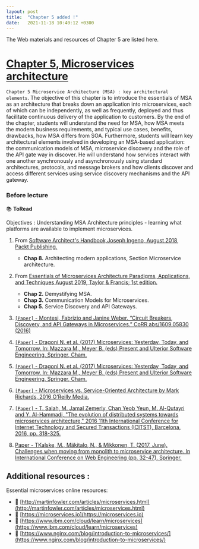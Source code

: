```yaml
---
layout: post
title:  "Chapter 5 added !"
date:   2021-11-18 10:40:12 +0300
---
```


The Web materials and resources of Chapter 5 are listed here.

# [Chapter 5, Microservices architecture](https://github.com/neilabenlakhal/neilabenlakhal.github.io/tree/master/2020-2021Lecture/SOC/Chapter_5) 

 `Chapter 5 Microservice Architecture (MSA) : key architectural elements`. The objective of this chapter is to introduce the essentials of MSA as an architecture that breaks down an application into microservices, each of which can be independently, as well as frequently, deployed and thus facilitate continuous delivery of the application to customers. By the end of the chapter, students will understand the need for MSA, how MSA meets the modern business requirements, and typical use cases, benefits, drawbacks, how MSA differs from SOA. Furthermore, students will learn key architectural elements involved in developing an MSA-based application: the communication models of MSA, microservice discovery and the role of the API gate way in discover. He will understand how services interact with one another synchronously and asynchronously using standard architectures, protocols, and message brokers and how clients discover and access different services using service discovery mechanisms and the API gateway.  

### Before lecture  

📚 **ToRead**

Objectives :  Understanding MSA Architecture principles - learning what platforms are available to implement microservices.


1. From [Software Architect's Handbook,Joseph Ingeno, August 2018, Packt Publishing.](https://github.com/neilabenlakhal/neilabenlakhal.github.io/blob/master/2020-2021Lecture/SOC/Chapter5/ToRead/Software%20Architect’s%20Handbook%20Become%20a%20successful%20software%20architect%20by%20implementing%20effective%20architecture%20concepts.pdf.pdf)
    * **Chap 8.** Architecting modern applications, Section Microservice architecture.

2. From [Essentials of Microservices Architecture Paradigms, Applications, and Techniques August 2019, Taylor & Francis; 1st edition.](https://github.com/neilabenlakhal/neilabenlakhal.github.io/blob/master/2020-2021Lecture/SOC/Chapter5/ToRead/Essentials%20of%20Microservices%20Architecture%20Paradigms,%20Applications,%20and%20Techniques.pdf.pdf)
    * **Chap 2.**  Demystifying MSA.
    * **Chap 3.**  Communication Models for Microservices.
    * **Chap 5.**  Service Discovery and API Gateways.

3. [`[Paper]` - Montesi, Fabrizio and Janine Weber. “Circuit Breakers, Discovery, and API Gateways in Microservices.” CoRR abs/1609.05830 (2016)](https://github.com/neilabenlakhal/neilabenlakhal.github.io/blob/master/2020-2021Lecture/SOC/Chapter5/ToRead/1PaperCircuit%20Breakers,%20Discovery,%20and%20API%20Gateways%20in%20Microservices.pdf)

4. [`[Paper]` - Dragoni N. et al. (2017) Microservices: Yesterday, Today, and Tomorrow. In: Mazzara M., Meyer B. (eds) Present and Ulterior Software Engineering. Springer, Cham.](https://github.com/neilabenlakhal/neilabenlakhal.github.io/blob/master/2020-2021Lecture/SOC/Chapter5/ToRead/2paperMicroservices%20yesterday%20today%20and%20tomorrow.pdf)

5. [`[Paper]` - Dragoni N. et al. (2017) Microservices: Yesterday, Today, and Tomorrow. In: Mazzara M., Meyer B. (eds) Present and Ulterior Software Engineering. Springer, Cham.](https://github.com/neilabenlakhal/neilabenlakhal.github.io/blob/master/2020-2021Lecture/SOC/Chapter5/ToRead/2paperMicroservices%20yesterday%20today%20and%20tomorrow.pdf)

6. [`[Paper]` - Microservices vs. Service-Oriented Architecture by Mark Richards, 2016 O’Reilly Media.](https://github.com/neilabenlakhal/neilabenlakhal.github.io/blob/master/2020-2021Lecture/SOC/Chapter5/ToRead/3PaperMicroservices_vs_SOA_NGINX.pdf)

7. [`[Paper]` - T. Salah, M. Jamal Zemerly, Chan Yeob Yeun, M. Al-Qutayri and Y. Al-Hammadi, "The evolution of distributed systems towards microservices architecture," 2016 11th International Conference for Internet Technology and Secured Transactions (ICITST), Barcelona, 2016, pp. 318-325.](https://github.com/neilabenlakhal/neilabenlakhal.github.io/blob/master/2020-2021Lecture/SOC/Chapter5/ToRead/4paperTowardsMicroservicesArchitecture.pdf)

8. [Paper - TKalske, M., Mäkitalo, N., & Mikkonen, T. (2017, June). Challenges when moving from monolith to microservice architecture. In International Conference on Web Engineering (pp. 32-47). Springer.](https://github.com/neilabenlakhal/neilabenlakhal.github.io/blob/master/2020-2021Lecture/SOC/Chapter5/ToRead/5paperchallenges_moving_monolith.pdf)



## Additional resources :   

Essential microservices online resources:

- 🔗 [http://martinfowler.com/articles/microservices.html](http://martinfowler.com/articles/microservices.html)
- 🔗 [https://microservices.io](https://microservices.io)
- 🔗 [https://www.ibm.com/cloud/learn/microservices](https://www.ibm.com/cloud/learn/microservices)
- 🔗 [https://www.nginx.com/blog/introduction-to-microservices/](https://www.nginx.com/blog/introduction-to-microservices/)
